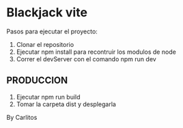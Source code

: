 # Blackjack vite

Pasos para ejecutar el proyecto:

1. Clonar el repositorio
2. Ejecutar npm install para recontruir los modulos de node
3. Correr el devServer con el comando npm run dev

## PRODUCCION

1. Ejecutar npm run build
2. Tomar la carpeta dist y desplegarla

By Carlitos